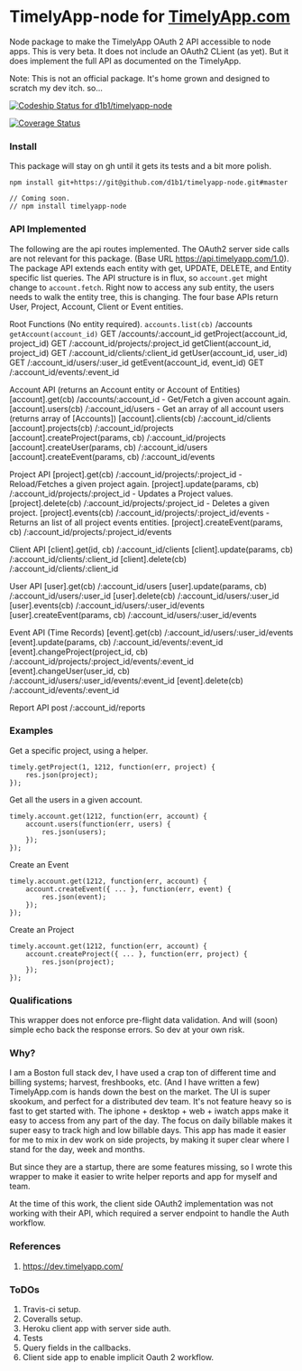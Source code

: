 # TimelyApp-node for [TimelyApp.com](https://timelyapp.com/)

Node package to make the TimelyApp OAuth 2 API accessible to node apps. This is
very beta. It does not include an OAuth2 CLient (as yet). But it does implement the
full API as documented on the TimelyApp.

Note: This is not an official package. It's home grown and designed to scratch my
dev itch. so...

[ ![Codeship Status for d1b1/timelyapp-node](https://codeship.com/projects/155bddf0-63da-0134-68f7-3efe9c97f668/status?branch=master)](https://codeship.com/projects/175463)

[![Coverage Status](https://coveralls.io/repos/github/d1b1/timelyapp-node/badge.svg)](https://coveralls.io/github/d1b1/timelyapp-node)

### Install
This package will stay on gh until it gets its tests and a bit more polish.

    npm install git+https://git@github.com/d1b1/timelyapp-node.git#master

    // Coming soon.
    // npm install timelyapp-node

### API Implemented
The following are the api routes implemented. The OAuth2 server side calls are not
relevant for this package. (Base URL https://api.timelyapp.com/1.0). The package
API extends each entity with get, UPDATE, DELETE, and Entity specific list
queries. The API structure is in flux, so `account.get` might change to `account.fetch`.
Right now to access any sub entity, the users needs to walk the entity tree, this
is changing. The four base APIs return User, Project, Account, Client or Event
entities.

Root Functions (No entity required).
    `accounts.list(cb)` /accounts
    `getAccount(account_id)` GET /accounts/:account_id
    getProject(account_id, project_id) GET /:account_id/projects/:project_id
    getClient(account_id, project_id) GET /:account_id/clients/:client_id
    getUser(account_id, user_id) GET /:account_id/users/:user_id
    getEvent(account_id, event_id) GET /:account_id/events/:event_id

Account API (returns an Account entity or Account of Entities)
    [account].get(cb) /accounts/:account_id - Get/Fetch a given account again.
    [account].users(cb) /:account_id/users - Get an array of all account users (returns array of [Accounts])
    [account].clients(cb) /:account_id/clients
    [account].projects(cb) /:account_id/projects
    [account].createProject(params, cb) /:account_id/projects
    [account].createUser(params, cb) /:account_id/users
    [account].createEvent(params, cb) /:account_id/events

Project API
    [project].get(cb) /:account_id/projects/:project_id - Reload/Fetches a given project again.
    [project].update(params, cb) /:account_id/projects/:project_id - Updates a Project values.
    [project].delete(cb) /:account_id/projects/:project_id - Deletes a given project.
    [project].events(cb) /:account_id/projects/:project_id/events - Returns an list of all project events entities.
    [project].createEvent(params, cb) /:account_id/projects/:project_id/events

Client API
    [client].get(id, cb) /:account_id/clients
    [client].update(params, cb) /:account_id/clients/:client_id
    [client].delete(cb) /:account_id/clients/:client_id

User API
    [user].get(cb) /:account_id/users
    [user].update(params, cb) /:account_id/users/:user_id
    [user].delete(cb) /:account_id/users/:user_id
    [user].events(cb) /:account_id/users/:user_id/events
    [user].createEvent(params, cb) /:account_id/users/:user_id/events

Event API (Time Records)
    [event].get(cb) /:account_id/users/:user_id/events
    [event].update(params, cb) /:account_id/events/:event_id
    [event].changeProject(project_id, cb) /:account_id/projects/:project_id/events/:event_id
    [event].changeUser(user_id, cb) /:account_id/users/:user_id/events/:event_id
    [event].delete(cb) /:account_id/events/:event_id

Report API
    post /:account_id/reports

### Examples
Get a specific project, using a helper.

    timely.getProject(1, 1212, function(err, project) {
        res.json(project);
    });

Get all the users in a given account.

    timely.account.get(1212, function(err, account) {
        account.users(function(err, users) {
            res.json(users);
        });
    });

Create an Event

    timely.account.get(1212, function(err, account) {
        account.createEvent({ ... }, function(err, event) {
            res.json(event);
        });
    });

Create an Project

    timely.account.get(1212, function(err, account) {
        account.createProject({ ... }, function(err, project) {
            res.json(project);
        });
    });

### Qualifications
This wrapper does not enforce pre-flight data validation. And will (soon) simple
echo back the response errors. So dev at your own risk.

### Why?
I am a Boston full stack dev, I have used a crap ton of different time and billing systems;
harvest, freshbooks, etc. (And I have written a few) TimelyApp.com is hands down the best
on the market. The UI is super skookum, and perfect for a distributed dev team. It's not feature
heavy so is fast to get started with. The iphone + desktop + web + iwatch apps make it
easy to access from any part of the day. The focus on daily billable makes it super easy
to track high and low billable days. This app has made it easier for me to mix in dev
work on side projects, by making it super clear where I stand for the day, week and
months.

But since they are a startup, there are some features missing, so I wrote this wrapper
to make it easier to write helper reports and app for myself and team.

At the time of this work, the client side OAuth2 implementation was not working
with their API, which required a server endpoint to handle the Auth workflow.

### References
1. https://dev.timelyapp.com/

### ToDOs
 1. Travis-ci setup.
 2. Coveralls setup.
 3. Heroku client app with server side auth.
 4. Tests
 5. Query fields in the callbacks.
 6. Client side app to enable implicit Oauth 2 workflow.
